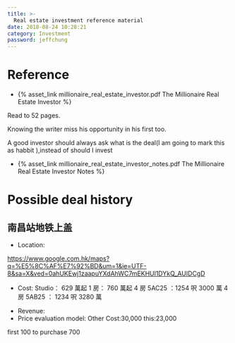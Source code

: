 ```yaml
---
title: >-
  Real estate investment reference material
date: 2018-08-24 10:28:21
category: Investment
password: jeffchung
---
```


# Reference

- {% asset_link millionaire_real_estate_investor.pdf The Millionaire Real Estate Investor %}

Read to 52 pages.

Knowing the writer miss his opportunity in his first too.

A good investor should always ask what is the deal(I am going to mark this as habbit ),instead of should I invest

- {% asset_link millionaire_real_estate_investor_notes.pdf The Millionaire Real Estate Investor Notes %}

# Possible deal history

## 南昌站地铁上盖

- Location:

https://www.google.com.hk/maps?q=%E5%8C%AF%E7%92%BD&um=1&ie=UTF-8&sa=X&ved=0ahUKEwj1zaapuYXdAhWC7mEKHUl1DYkQ_AUIDCgD

- Cost:
  Studio： 629 萬起
  1 房： 760 萬起
  4 房 5AC25 ：1254 呎 3000 萬
  4 房 5AB25 ： 1234 呎 3280 萬

* Revenue:
* Price evaluation model:
  Other Cost:30,000
  this:23,000

first 100 to purchase 700

